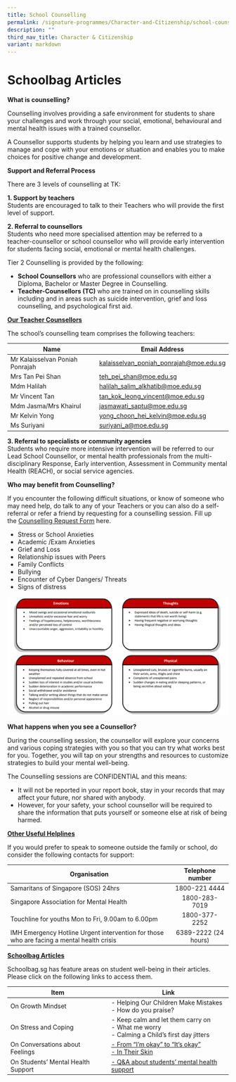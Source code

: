 ```yaml
---
title: School Counselling
permalink: /signature-programmes/Character-and-Citizenship/school-counselling/
description: ""
third_nav_title: Character & Citizenship
variant: markdown
---
```

# Schoolbag Articles

**What is counselling?**

Counselling involves providing a safe environment for students to share your challenges and work through your social, emotional, behavioural and mental health issues with a trained counsellor.

A Counsellor supports students by helping you learn and use strategies to manage and cope with your emotions or situation and enables you to make choices for positive change and development.

**Support and Referral Process**

There are 3 levels of counselling at TK:  
  
**1\. Support by teachers**  
Students are encouraged to talk to their Teachers who will provide the first level of support.&nbsp;  
  
**2\. Referral to counsellors**  
Students who need more specialised attention may be referred to a teacher-counsellor or school counsellor who will provide early intervention for students facing social, emotional or mental health challenges.

Tier 2 Counselling is provided by the following:

*   **School Counsellors**&nbsp;who are professional counsellors with either a Diploma, Bachelor or Master Degree in Counselling.
*   **Teacher-Counsellors (TC)**&nbsp;who are trained on in counselling skills including and in areas such as suicide intervention, grief and loss counselling, and psychological first aid.

<b><u>Our Teacher Counsellors</u></b>

The school’s counselling team comprises the following teachers:

| Name                            | Email Address                           |
|---------------------------------|-----------------------------------------|
| Mr Kalaisselvan Poniah Ponrajah | kalaisselvan_poniah_ponrajah@moe.edu.sg |
| Mrs Tan Pei Shan      | teh_pei_shan@moe.edu.sg                 |
| Mdm Halilah                     | halilah_salim_alkhatib@moe.edu.sg       |
| Mr Vincent Tan                  | tan_kok_leong_vincent@moe.edu.sg        |
| Mdm Jasma/Mrs Khairul           | jasmawati_saptu@moe.edu.sg              |
| Mr Kelvin Yong                  | yong_choon_hei_kelvin@moe.edu.sg        |
| Ms Suriyani                 | suriyani_a@moe.edu.sg        |

**3\. Referral to specialists or community agencies**  
Students who require more intensive intervention will be referred to our Lead School Counsellor, or mental health professionals from the multi-disciplinary Response, Early intervention, Assessment in Community mental Health (REACH), or social service agencies.&nbsp;

**Who may benefit from Counselling?**

If you encounter the following difficult situations, or know of someone who may need help, do talk to any of your Teachers or you can also do a self-referral or refer a friend by requesting for a counselling session. Fill up the&nbsp;<a href="https://docs.google.com/forms/d/e/1FAIpQLSfwkn4nTKaLWyTWuPEFR7kfctXwrswBp4lxnyBcv_nWpjQa4A/viewform" target="_blank">Counselling Request Form</a>&nbsp;here.

*   Stress or School Anxieties
*   Academic /Exam Anxieties
*   Grief and Loss
*   Relationship issues with Peers
*   Family Conflicts
*   Bullying
*   Encounter of Cyber Dangers/ Threats
*   Signs of distress

![](/images/Signature%20Programmes/table.png)

**What happens when you see a Counsellor?**

During the counselling session, the counsellor will explore your concerns and various coping strategies with you so that you can try what works best for you. Together, you will tap on your strengths and resources to customize strategies to build your mental well-being.

The Counselling sessions are CONFIDENTIAL and this means:

*   It will not be reported in your report book, stay in your records that may affect your future, nor shared with anybody.&nbsp;
*   However, for your safety, your school counsellor will be required to share the information that puts yourself or someone else at risk of being harmed.

<b><u>Other Useful Helplines</u></b>

If you would prefer to speak to someone outside the family or school, do consider the following contacts for support:

| Organisation                  |   Telephone number   |
|-------------------------------------------------------------------------------------------|:--------------------:|
| Samaritans of Singapore (SOS) 24hrs                                                       |     1800-221 4444    |
| Singapore Association for Mental Health                                                   |     1800-283-7019    |
| Touchline for youths Mon to Fri, 9.00am to 6.00pm                                         |     1800-377-2252    |
| IMH Emergency Hotline Urgent intervention for those who are facing a mental health crisis | 6389-2222 (24 hours) |

<b><u>Schoolbag Articles</u></b>

Schoolbag.sg has feature areas on student well-being in their articles. Please click on the following links to access them.

| Item                               | Link                                                                                    |
|------------------------------------|-----------------------------------------------------------------------------------------|
| On Growth Mindset                  | - Helping Our Children Make Mistakes<br>- How do you praise?                                |
| On Stress and Coping               | - Keep calm and let them carry on<br>- What me worry<br>- Calming a Child’s first day jitters |
| On Conversations about Feelings    | [- From “I’m okay” to “It’s okay”](https://www.schoolbag.edu.sg/story/from-i-m-okay-to-it-s-okay)<br>[- In Their Skin](https://www.schoolbag.edu.sg/story/in-their-skin)               |
| On Students’ Mental Health Support | [- Q&amp;A about students’ mental health support](https://www.schoolbag.edu.sg/story/q-a-about-students-mental-health-support)                     |